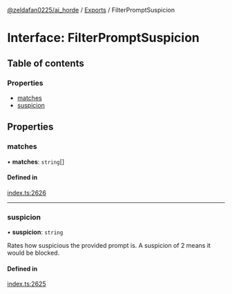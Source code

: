 [@zeldafan0225/ai_horde](../README.md) / [Exports](../modules.md) / FilterPromptSuspicion

# Interface: FilterPromptSuspicion

## Table of contents

### Properties

- [matches](FilterPromptSuspicion.md#matches)
- [suspicion](FilterPromptSuspicion.md#suspicion)

## Properties

### matches

• **matches**: `string`[]

#### Defined in

[index.ts:2626](https://github.com/ZeldaFan0225/ai_horde/blob/100bbe4/index.ts#L2626)

___

### suspicion

• **suspicion**: `string`

Rates how suspicious the provided prompt is. A suspicion of 2 means it would be blocked.

#### Defined in

[index.ts:2625](https://github.com/ZeldaFan0225/ai_horde/blob/100bbe4/index.ts#L2625)
